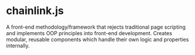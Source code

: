 # chainlink.js
A front-end methodology/framework that rejects traditional page scripting and implements OOP principles into front-end development. Creates modular, reusable components which handle their own logic and properties internally.

